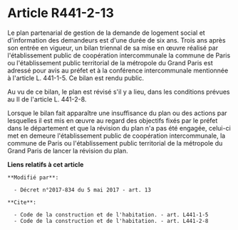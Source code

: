 # Article R441-2-13

Le plan partenarial de gestion de la demande de logement social et d'information des demandeurs est d'une durée de six ans.
Trois ans après son entrée en vigueur, un bilan triennal de sa mise en œuvre réalisé par l'établissement public de
coopération intercommunale la commune de Paris ou l'établissement public territorial de la métropole du Grand Paris est
adressé pour avis au préfet et à la conférence intercommunale mentionnée à l'article L. 441-1-5. Ce bilan est rendu public.

Au vu de ce bilan, le plan est révisé s'il y a lieu, dans les conditions prévues au II de l'article L. 441-2-8.

Lorsque le bilan fait apparaître une insuffisance du plan ou des actions par lesquelles il est mis en œuvre au regard des
objectifs fixés par le préfet dans le département et que la révision du plan n'a pas été engagée, celui-ci met en demeure
l'établissement public de coopération intercommunale, la commune de Paris ou l'établissement public territorial de la
métropole du Grand Paris de lancer la révision du plan.

**Liens relatifs à cet article**

	**Modifié par**:

	  - Décret n°2017-834 du 5 mai 2017 - art. 13

	**Cite**:

	  - Code de la construction et de l'habitation. - art. L441-1-5
	  - Code de la construction et de l'habitation. - art. L441-2-8
